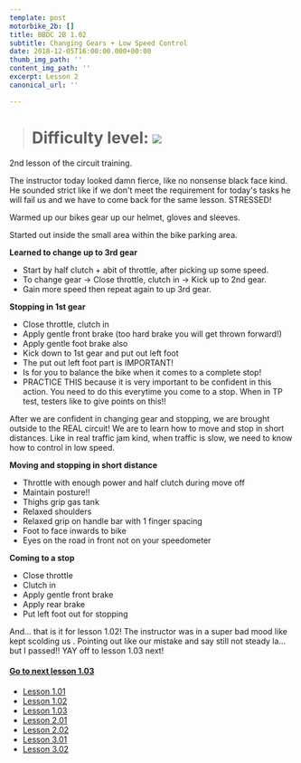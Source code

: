 ```yaml
---
template: post
motorbike_2b: []
title: BBDC 2B 1.02
subtitle: Changing Gears + Low Speed Control
date: 2018-12-05T16:00:00.000+00:00
thumb_img_path: ''
content_img_path: ''
excerpt: Lesson 2
canonical_url: ''

---
```

> # Difficulty level: ![](/images/ok-la.png)

2nd lesson of the circuit training.

The instructor today looked damn fierce, like no nonsense black face kind. He sounded strict like if we don't meet the requirement for today's tasks he will fail us and we have to come back for the same lesson. STRESSED!

Warmed up our bikes gear up our helmet, gloves and sleeves.

Started out inside the small area within the bike parking area.

**Learned to change up to 3rd gear**

* Start by half clutch + abit of throttle, after picking up some speed.
* To change gear -> Close throttle, clutch in -> Kick up to 2nd gear.
* Gain more speed then repeat again to up 3rd gear.

**Stopping in 1st gear**

* Close throttle, clutch in
* Apply gentle front brake (too hard brake you will get thrown forward!)
* Apply gentle foot brake also
* Kick down to 1st gear and put out left foot
* The put out left foot part is IMPORTANT!
* Is for you to balance the bike when it comes to a complete stop!
* PRACTICE THIS because it is very important to be confident in this action. You need to do this everytime you come to a stop. When in TP test, testers like to give points on this!!

After we are confident in changing gear and stopping, we are brought outside to the REAL circuit! We are to learn how to move and stop in short distances. Like in real traffic jam kind, when traffic is slow, we need to know how to control in low speed.

**Moving and stopping in short distance**

* Throttle with enough power and half clutch during move off
* Maintain posture!!
* Thighs grip gas tank
* Relaxed shoulders
* Relaxed grip on handle bar with 1 finger spacing
* Foot to face inwards to bike
* Eyes on the road in front not on your speedometer

**Coming to a stop**

* Close throttle
* Clutch in
* Apply gentle front brake
* Apply rear brake
* Put left foot out for stopping

And... that is it for lesson 1.02! The instructor was in a super bad mood like kept scolding us . Pointing out like our mistake and say still not steady la... but I passed!! YAY off to lesson 1.03 next!

#### [**Go to next lesson 1.03**](https://gatsbygg.netlify.app/posts/subject-1-03/)

* [Lesson 1.01](https://gatsbygg.netlify.app/posts/BBDC_2B_1.01/)
* [Lesson 1.02](https://gatsbygg.netlify.app/posts/subject-1-02/)
* [Lesson 1.03](https://gatsbygg.netlify.app/posts/subject-1-03/)
* [Lesson 2.01](https://gatsbygg.netlify.app/posts/2-01/)
* [Lesson 2.02](https://gatsbygg.netlify.app/posts/2b-2-02/)
* [Lesson 3.01](https://gatsbygg.netlify.app/posts/2b-3-01/)
* [Lesson 3.02](https://gatsbygg.netlify.app/posts/2b-3-02/)